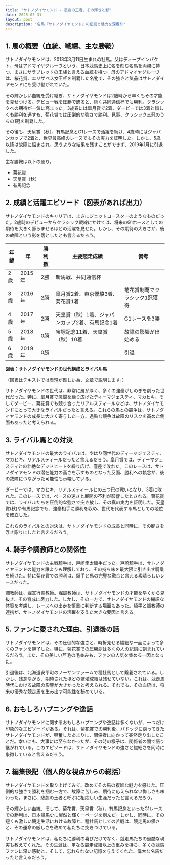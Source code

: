 ```yaml
---
title: "サトノダイヤモンド - 悲劇の王者、その輝きと影"
date: 2025-05-31
layout: post
description: "名馬『サトノダイヤモンド』の伝説と魅力を深堀り"
---
```


## 1. 馬の概要（血統、戦績、主な勝鞍）

サトノダイヤモンドは、2013年3月11日生まれの牡馬。父はディープインパクト、母はアドマイヤグルーヴという、日本競馬史上に名を刻む名馬を両親に持つ、まさにサラブレッドの王族と言える血統を持つ。母のアドマイヤグルーヴは、桜花賞、エリザベス女王杯を制覇した名牝で、その強さと気品はサトノダイヤモンドにも受け継がれていた。

その輝かしい血統を受け継ぎ、サトノダイヤモンドは2歳時から早くもその才能を見せつける。デビュー戦を圧勝で飾ると、続く共同通信杯でも勝利。クラシックへの期待が一気に高まった。3歳春には皐月賞で2着、ダービーでは3着と惜しくも勝利を逃すも、菊花賞では圧倒的な強さで勝利。見事、クラシック三冠のうちの1冠を制覇した。

その後も、天皇賞（秋）、有馬記念とG1レースで活躍を続け、4歳時にはジャパンカップで2着と、世界最高峰のレースでもその実力を証明した。しかし、5歳以降は故障に悩まされ、思うような結果を残すことができず、2019年1月に引退した。

主な勝鞍は以下の通り。

* 菊花賞
* 天皇賞（秋）
* 有馬記念


## 2. 成績と活躍エピソード（図表があれば出力）

サトノダイヤモンドのキャリアは、まさにジェットコースターのようなものだった。2歳時のデビューからクラシック戦線にかけては、将来のG1ホースとしての期待を大きく膨らませるほどの活躍を見せた。しかし、その期待の大きさが、後の故障という影を落としたとも言えるだろう。

| 年齢 | 年 | 勝利数 | 主要競走成績 | 備考 |
|---|---|---|---|---|
| 2歳 | 2015年 | 2勝 | 新馬戦、共同通信杯 |  |
| 3歳 | 2016年 | 2勝 | 皐月賞2着、東京優駿3着、菊花賞1着 | 菊花賞制覇でクラシック1冠獲得 |
| 4歳 | 2017年 | 2勝 | 天皇賞（秋）1着、ジャパンカップ2着、有馬記念1着 | G1レースを3勝 |
| 5歳 | 2018年 | 0勝 | 宝塚記念11着、天皇賞（秋）10着 | 故障の影響が出始める |
| 6歳 | 2019年 | 0勝 |  | 引退 |


**図表：サトノダイヤモンドの世代構成とライバル馬**

（図表はテキストでは表現が難しい為、文章で説明します。）

サトノダイヤモンドの世代は、非常に層が厚く、多くの強豪がしのぎを削った世代だった。特に、皐月賞で激闘を繰り広げたディーマジェスティ、マカヒキ、そしてダービー、菊花賞でも競り合ったリアルスティールなどは、サトノダイヤモンドにとって大きなライバルだったと言える。これらの馬との競争は、サトノダイヤモンドの成長に大きく寄与した一方、過酷な競争は故障のリスクを高めた側面もあったと考えられる。


## 3. ライバル馬との対決

サトノダイヤモンドの最大のライバルは、やはり同世代のディーマジェスティ、マカヒキ、リアルスティールだったと言えるだろう。皐月賞では、ディーマジェスティとの壮絶なデッドヒートを繰り広げ、僅差で敗れた。このレースは、サトノダイヤモンドの潜在能力の高さを示すものとなった反面、勝利への執念が、後の故障につながった可能性も示唆している。

ダービーでは、マカヒキ、リアルスティールとの三つ巴の戦いとなり、3着に敗れた。このレースでは、ペースの速さと展開の不利が影響したとされる。菊花賞では、ライバルたちを圧倒的な強さで突き放し、その真の実力を証明した。天皇賞(秋)や有馬記念でも、強豪相手に勝利を収め、世代を代表する馬としての地位を確立した。

これらのライバルとの対決は、サトノダイヤモンドの成長と同時に、その脆さを浮き彫りにしたと言えるだろう。


## 4. 騎手や調教師との関係性

サトノダイヤモンドの主戦騎手は、戸崎圭太騎手だった。戸崎騎手は、サトノダイヤモンドの能力を誰よりも理解しており、その持ち味を最大限に引き出す騎乗を続けた。特に菊花賞での勝利は、騎手と馬の完璧な融合と言える素晴らしいレースだった。

調教師は、堀宣行調教師。堀調教師は、サトノダイヤモンドの才能を早くから見抜き、その育成に尽力した。しかし、その一方で、サトノダイヤモンドの繊細な体質を考慮し、レースへの出走を慎重に判断する場面もあった。騎手と調教師の連携が、サトノダイヤモンドの活躍を支えた大きな要因と言える。


## 5. ファンに愛された理由、引退後の話

サトノダイヤモンドは、その圧倒的な強さと、時折見せる繊細な一面によって多くのファンを魅了した。特に、菊花賞での圧勝劇は多くの人の記憶に刻まれているだろう。また、その美しい芦毛の毛並みも、ファンの人気を集める一因となった。

引退後は、北海道安平町のノーザンファームで種牡馬として繋養されている。しかし、残念ながら、期待されたほどの繁殖成績は残せていない。これは、競走馬時代における故障の影響が大きかったと考えられる。それでも、その血統は、将来の優秀な競走馬を生み出す可能性を秘めている。


## 6. おもしろハプニングや逸話

サトノダイヤモンドに関するおもしろハプニングや逸話は多くないが、一つだけ印象的なエピソードがある。それは、菊花賞での勝利後、パドックに戻ってきたサトノダイヤモンドが、興奮したあまりに、関係者に向かって突然走り出したことだ。幸いにも、大事には至らなかったが、その時の様子は、関係者の間で語り継がれている。このエピソードは、サトノダイヤモンドの強さと繊細さを同時に象徴していると言えるだろう。


## 7. 編集後記（個人的な視点からの総括）

サトノダイヤモンドを取り上げてみて、改めてその馬の複雑な魅力を感じた。圧倒的な強さで勝利を掴む一方で、故障に苦しみ、期待に応えられない悔しさも味わった。まさに、悲劇の王者と呼ぶに相応しい生涯だったと言えるだろう。

その輝かしい血統、そして、菊花賞、天皇賞（秋）、有馬記念といったG1レースでの勝利は、日本競馬史に燦然と輝く一ページを刻んだ。しかし、同時に、その短くも激しい競走生活における故障と、種牡馬としての苦戦は、競走馬の儚さと、その運命の厳しさを改めて私たちに突きつけている。

サトノダイヤモンドは、私たちに勝利の喜びだけでなく、競走馬たちの過酷な現実も教えてくれた。その生涯は、単なる競走成績以上の重みを持ち、多くの競馬ファンに深い感動と、そして、忘れられない記憶を与えてくれた、偉大な名馬だったと言えるだろう。
